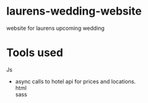 # laurens-wedding-website
website for laurens upcoming wedding

# Tools used
Js <br/>
- async calls to hotel api for prices and locations.</br>
html <br/>
sass</br>

